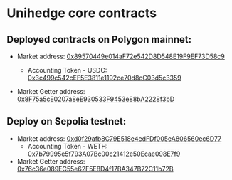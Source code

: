 # Unihedge core contracts
## Deployed contracts on Polygon mainnet:


* Market address: [0x89570449e014aF72e542D8D548E19F9EF73D58c9](https://polygonscan.com/address/0x89570449e014aF72e542D8D548E19F9EF73D58c9)
    * Accounting Token - USDC: [0x3c499c542cEF5E3811e1192ce70d8cC03d5c3359](https://polygonscan.com/address/0x3c499c542cEF5E3811e1192ce70d8cC03d5c3359)

* Market Getter address: [0x8F75a5cE0207a8eE930533F9453e88bA2228f3bD](https://polygonscan.com/address/0x8F75a5cE0207a8eE930533F9453e88bA2228f3bD)


## Deploy on Sepolia testnet:

* Market address: [0xd0f29afb8C79E518e4edFDf005eA806560ec6D77](https://sepolia.etherscan.io/address/0xd0f29afb8C79E518e4edFDf005eA806560ec6D77)
    * Accounting Token - WETH: [0x7b79995e5f793A07Bc00c21412e50Ecae098E7f9](https://sepolia.etherscan.io/address/0x7b79995e5f793A07Bc00c21412e50Ecae098E7f9)
* Market Getter address: [0x76c36e089EC55e62F5E8D4f17BA347B72C11b72B](https://sepolia.etherscan.io/address/0x76c36e089EC55e62F5E8D4f17BA347B72C11b72B)